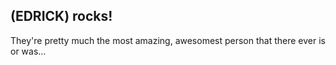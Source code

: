 ## __(EDRICK)__ rocks!

They're pretty much the most amazing, awesomest person that there ever is or was…